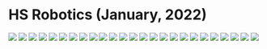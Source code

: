 # HS Robotics (January, 2022)
![](./img/1.png)
![](./img/2.png)
![](./img/3.png)
![](./img/4.png)
![](./img/5.png)
![](./img/6.png)
![](./img/7.png)
![](./img/8.png)
![](./img/9.png)
![](./img/10.png)
![](./img/11.png)
![](./img/12.png)
![](./img/13.png)
![](./img/14.png)
![](./img/15.png)
![](./img/16.png)
![](./img/17.png)
![](./img/18.png)
![](./img/19.png)
![](./img/20.png)
![](./img/21.png)
![](./img/22.png)
![](./img/23.png)
![](./img/24.png)
![](./img/25.png)
